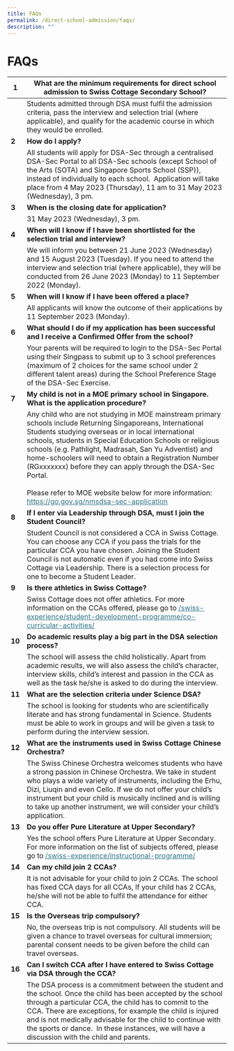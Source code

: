 ```yaml
---
title: FAQs
permalink: /direct-school-admission/faqs/
description: ""
---
```

# FAQs



<style type="text/css">

</style>





 

 

 

 

 











 <table class="tg">

<thead><tr><th class="tg-l2bf"><span style="font-weight:bold">1</span></th><th class="tg-l2bf"><span style="font-weight:bold">What are the minimum requirements for direct school admission to Swiss Cottage Secondary School? </span></th></tr>

</thead>

<tbody><tr><td class="tg-rs0e"><span style="font-weight:bold"> </span></td><td class="tg-h5mn">Students admitted through DSA must fulfil the admission criteria, pass the interview and selection trial (where applicable), and qualify for the academic course in which they would be enrolled.</td></tr><tr><td class="tg-l2bf"><span style="font-weight:bold">2</span></td><td class="tg-l2bf"><span style="font-weight:bold">How do I apply?</span></td></tr><tr><td class="tg-rs0e"><span style="font-weight:bold"> </span></td><td class="tg-h5mn">All students will apply for DSA-Sec through a centralised DSA-Sec Portal to all DSA-Sec schools (except School of the Arts (SOTA) and Singapore Sports School (SSP)), instead of individually to each school.&nbsp; Application will take place from 4 May 2023 (Thursday), 11 am to 31 May 2023 (Wednesday), 3 pm.</td></tr><tr><td class="tg-l2bf"><span style="font-weight:bold">3</span></td><td class="tg-l2bf"><span style="font-weight:bold">When is the closing date for application?</span></td></tr><tr><td class="tg-rs0e"><span style="font-weight:bold"> </span></td><td class="tg-h5mn">31 May 2023 (Wednesday), 3 pm.</td></tr><tr><td class="tg-l2bf"><span style="font-weight:bold">4</span></td><td class="tg-l2bf"><span style="font-weight:bold">When will I know if I have been shortlisted for the selection trial and interview? </span></td></tr><tr><td class="tg-rs0e"><span style="font-weight:bold"> </span></td><td class="tg-h5mn">We will inform you between 21 June 2023 (Wednesday) and 15 August 2023 (Tuesday). If you need to attend the interview and selection trial (where applicable), they will be conducted from 26 June 2023 (Monday) to 11 September 2022 (Monday).</td></tr><tr><td class="tg-l2bf"><span style="font-weight:bold">5</span></td><td class="tg-l2bf"><span style="font-weight:bold">When will I know if I have been offered a place?</span></td></tr><tr><td class="tg-rs0e"><span style="font-weight:bold"> </span></td><td class="tg-h5mn">All applicants will know the outcome of their applications by 11 September 2023 (Monday).</td></tr><tr><td class="tg-l2bf"><span style="font-weight:bold">6</span></td><td class="tg-l2bf"><span style="font-weight:bold">What should I do if my application has been successful and I receive a Confirmed Offer from the school?</span></td></tr><tr><td class="tg-rs0e"><span style="font-weight:bold"> </span></td><td class="tg-h5mn">Your parents will be required to login to the DSA-Sec Portal using their Singpass to submit up to 3 school preferences (maximum of 2 choices for the same school under 2 different talent areas) during the School Preference Stage of the DSA-Sec Exercise.</td></tr><tr><td class="tg-l2bf"><span style="font-weight:bold">7</span></td><td class="tg-l2bf"><span style="font-weight:bold">My child is not in a MOE primary school in Singapore. What is the application procedure?</span></td></tr><tr><td class="tg-rs0e"><span style="font-weight:bold"> </span></td><td class="tg-h5mn">Any child who are not studying in MOE mainstream primary schools include Returning Singaporeans, International Students studying overseas or in local international schools, students in Special Education Schools or religious schools (e.g. Pathlight, Madrasah, San Yu Adventist) and home-schoolers will need to obtain a Registration Number (RGxxxxxxx) before they can apply through the DSA-Sec Portal.<br><br>Please refer to MOE website below for more information:<br><a href="https://go.gov.sg/nmsdsa-sec-application"><span style="text-decoration:underline;color:#2D7486;background-color:transparent">https://go.gov.sg/nmsdsa-sec-application</span></a></td></tr><tr><td class="tg-l2bf"><span style="font-weight:bold">8</span></td><td class="tg-l2bf"><span style="font-weight:bold">If I enter via Leadership through DSA, must I join the Student Council?</span></td></tr><tr><td class="tg-h5mn"></td><td class="tg-h5mn">Student Council is not considered a CCA in Swiss Cottage. You can choose any CCA if you pass the trials for the particular CCA you have chosen. Joining the Student Council is not automatic even if you had come into Swiss Cottage via Leadership. There is a selection process for one to become a Student Leader.</td></tr><tr><td class="tg-l2bf"><span style="font-weight:bold">9</span></td><td class="tg-l2bf"><span style="font-weight:bold">Is there athletics in Swiss Cottage?</span></td></tr><tr><td class="tg-h5mn"></td><td class="tg-h5mn">Swiss Cottage does not offer athletics. For more information on the CCAs offered, please go to <a href="https://swisscottagesec.moe.edu.sg/swiss-experience/student-development-programme/co-curricular-activities/"><span style="text-decoration:underline;color:#2D7486;background-color:transparent">/swiss-experience/student-development-programme/co-curricular-activities/</span></a></td></tr><tr><td class="tg-l2bf"><span style="font-weight:bold">10</span></td><td class="tg-l2bf"><span style="font-weight:bold">Do academic results play a big part in the DSA selection process?</span></td></tr><tr><td class="tg-h5mn"></td><td class="tg-h5mn">The school will assess the child holistically. Apart from academic results, we will also assess the child’s character, interview skills, child’s interest and passion in the CCA as well as the task he/she is asked to do during the interview. </td></tr><tr><td class="tg-l2bf"><span style="font-weight:bold">11</span></td><td class="tg-l2bf"><span style="font-weight:bold">What are the selection criteria under Science DSA?</span></td></tr><tr><td class="tg-h5mn"></td><td class="tg-h5mn">The school is looking for students who are scientifically literate and has strong fundamental in Science. Students must be able to work in groups and will be given a task to perform during the interview session.</td></tr><tr><td class="tg-l2bf"><span style="font-weight:bold">12</span></td><td class="tg-l2bf"><span style="font-weight:bold">What are the instruments used in Swiss Cottage Chinese Orchestra?</span></td></tr><tr><td class="tg-h5mn"></td><td class="tg-h5mn">The Swiss Chinese Orchestra welcomes students who have a strong passion in Chinese Orchestra. We take in student who plays a wide variety of instruments, including the Erhu, Dizi, Liuqin and even Cello. If we do not offer your child’s instrument but your child is musically inclined and is willing to take up another instrument, we will consider your child’s application.</td></tr><tr><td class="tg-l2bf"><span style="font-weight:bold">13</span></td><td class="tg-l2bf"><span style="font-weight:bold">Do you offer Pure Literature at Upper Secondary?</span></td></tr><tr><td class="tg-h5mn"></td><td class="tg-h5mn">Yes the school offers Pure Literature at Upper Secondary. For more information on the list of subjects offered, please go to <a href="https://swisscottagesec.moe.edu.sg/swiss-experience/instructional-programme/"><span style="text-decoration:underline;color:#2D7486;background-color:transparent">/swiss-experience/instructional-programme/</span></a></td></tr><tr><td class="tg-l2bf"><span style="font-weight:bold">14</span></td><td class="tg-l2bf"><span style="font-weight:bold">Can my child join 2 CCAs?</span></td></tr><tr><td class="tg-h5mn"></td><td class="tg-h5mn">It is not advisable for your child to join 2 CCAs. The school has fixed CCA days for all CCAs, If your child has 2 CCAs,&nbsp; he/she will not be able to fulfil the attendance for either CCA.</td></tr><tr><td class="tg-l2bf"><span style="font-weight:bold">15</span></td><td class="tg-l2bf"><span style="font-weight:bold">Is the Overseas trip compulsory?</span></td></tr><tr><td class="tg-h5mn"></td><td class="tg-h5mn">No, the overseas trip is not compulsory. All students will be given a chance to travel overseas for cultural immersion; parental consent needs to be given before the child can travel overseas.</td></tr><tr><td class="tg-l2bf"><span style="font-weight:bold"> 16</span></td><td class="tg-l2bf"><span style="font-weight:bold"> Can I switch CCA after I have entered to Swiss Cottage via DSA through the CCA?</span></td></tr><tr><td class="tg-h5mn"></td><td class="tg-h5mn">The DSA process is a commitment between the student and the school. Once the child has been accepted by the school through a particular CCA, the child has to commit to the CCA. There are exceptions, for example the child is injured and is not medically advisable for the child to continue with the sports or dance.&nbsp; In these instances, we will have a discussion with the child and parents.</td></tr>

</tbody>

</table>
